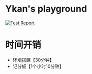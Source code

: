 # Ykan's playground

[![Test Report](https://github.com/ykan/robot-img/actions/workflows/ci.yml/badge.svg)](https://github.com/ykan/robot-img/actions/workflows/ci.yml)


# 时间开销

* 环境搭建【30分钟】
* 记分板【1个小时10分钟】
